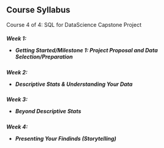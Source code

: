 
## Course Syllabus
Course 4 of 4: SQL for DataScience Capstone Project 
##### Week 1: <ul><li>Getting Started/Milestone 1: Project Proposal and Data Selection/Preparation</li></ul>
##### Week 2: <ul><li>Descriptive Stats & Understanding Your Data</li></ul>
##### Week 3: <ul><li>Beyond Descriptive Stats</li></ul>
##### Week 4: <ul><li>Presenting Your Findinds (Storytelling)</li></ul>

